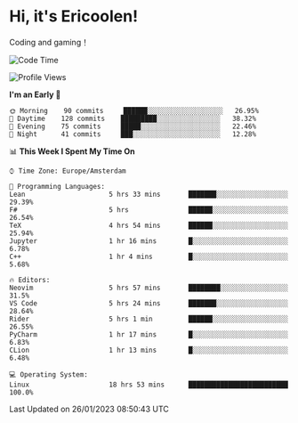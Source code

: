 # Hi, it's Ericoolen!
Coding and gaming！

<!--START_SECTION:waka-->
![Code Time](http://img.shields.io/badge/Code%20Time-648%20hrs%2049%20mins-blue)

![Profile Views](http://img.shields.io/badge/Profile%20Views-0-blue)

**I'm an Early 🐤** 

```text
🌞 Morning    90 commits     ██████░░░░░░░░░░░░░░░░░░░   26.95% 
🌆 Daytime    128 commits    █████████░░░░░░░░░░░░░░░░   38.32% 
🌃 Evening    75 commits     █████░░░░░░░░░░░░░░░░░░░░   22.46% 
🌙 Night      41 commits     ███░░░░░░░░░░░░░░░░░░░░░░   12.28%

```


📊 **This Week I Spent My Time On** 

```text
⌚︎ Time Zone: Europe/Amsterdam

💬 Programming Languages: 
Lean                     5 hrs 33 mins       ███████░░░░░░░░░░░░░░░░░░   29.39% 
F#                       5 hrs               ██████░░░░░░░░░░░░░░░░░░░   26.54% 
TeX                      4 hrs 54 mins       ██████░░░░░░░░░░░░░░░░░░░   25.94% 
Jupyter                  1 hr 16 mins        █░░░░░░░░░░░░░░░░░░░░░░░░   6.78% 
C++                      1 hr 4 mins         █░░░░░░░░░░░░░░░░░░░░░░░░   5.68%

🔥 Editors: 
Neovim                   5 hrs 57 mins       ████████░░░░░░░░░░░░░░░░░   31.5% 
VS Code                  5 hrs 24 mins       ███████░░░░░░░░░░░░░░░░░░   28.64% 
Rider                    5 hrs 1 min         ██████░░░░░░░░░░░░░░░░░░░   26.55% 
PyCharm                  1 hr 17 mins        █░░░░░░░░░░░░░░░░░░░░░░░░   6.83% 
CLion                    1 hr 13 mins        █░░░░░░░░░░░░░░░░░░░░░░░░   6.48%

💻 Operating System: 
Linux                    18 hrs 53 mins      █████████████████████████   100.0%

```


 Last Updated on 26/01/2023 08:50:43 UTC
<!--END_SECTION:waka-->

